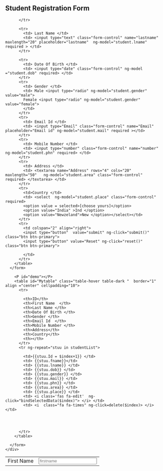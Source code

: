 <!DOCTYPE html>
<html>
<head>
  <link rel="stylesheet" type="text/css" href="new.css">
  <meta charset="utf-8">
  <meta name="viewport" content="width=device-width, initial-scale=1">
  <link rel="stylesheet" href="https://maxcdn.bootstrapcdn.com/bootstrap/4.4.1/css/bootstrap.min.css">
  <meta name='viewport' content='width=device-width, initial-scale=1'>
  <script src='https://kit.fontawesome.com/a076d05399.js'></script>
  <script src="https://ajax.googleapis.com/ajax/libs/jquery/3.4.1/jquery.min.js"></script>
  <script src="https://cdnjs.cloudflare.com/ajax/libs/popper.js/1.16.0/umd/popper.min.js"></script>
  <script src="https://maxcdn.bootstrapcdn.com/bootstrap/4.4.1/js/bootstrap.min.js"></script>
  <script src="https://ajax.googleapis.com/ajax/libs/angularjs/1.4.3/angular.min.js"></script>

</head>
<body>
  <div ng-app="mainapp" ng-controller ="democontroller">
    <h2> Student Registration Form </h2>
      <form name="one" id="alt" method="POST" action="/login"class="was-validated" >
        <table align="center" cellpadding="10">
          <tr>
              <td> First Name </td>
              <td> <input type="text" class="form-control" name="fname" maxlength="20" placeholder="firstname"  ng-model ="student.fname" required  > </td>
                
          </tr>
           
          <tr>
            <td> Last Name </td>
            <td> <input type="text" class="form-control" name="lastname" maxlength="20" placeholder="lastname"  ng-model="student.lname" required > </td>
          </tr>

          <tr>
            <td> Date Of Birth </td>
            <td> <input type="date" class="form-control" ng-model ="student.dob" required> </td>
          </tr>
          <tr>
            <td> Gender </td>
            <td> Male <input type="radio" ng-model="student.gender" value="male">
            Female <input type="radio" ng-model="student.gender" value="female">    
            </td>
          </tr>
          <tr>
            <td> Email Id </td>
            <td> <input type="Email" class="form-control" name="Email" placeholder="Email id" ng-model="student.mail" required ></td>
          </tr> 
          <tr>
            <td> Mobile Number </td>
            <td> <input type="number" class="form-control" name="number"  ng-model="student.phn" required> </td>
          </tr>
          <tr>
            <td> Address </td>
            <td> <textarea name="Address" rows="4" cols="20" maxlength="50"   ng-model="student.area" class="form-control" required> </textarea> </td>
          </tr>
          <tr>  
            <td>Country </td>
            <td> <select  ng-model="student.place" class="form-control" required>
            <option value = selected>[choose yours]</option>
            <option value="India" >Ind </option>
            <option value="Newzeland">New </option></select></td>
          </tr>
          <tr>
            <td colspan="2" align="right">
            <input type="button"  value="submit" ng-click="submit()"  class="btn btn-primary">
            <input type="button" value="Reset" ng-click="reset()"  class="btn btn-primary"> 

            </td>
          </tr>
        </table>
      </form>

        <P id="demo"></P>
        <table id="Mytable" class="table-hover table-dark "  border="1" align ="center" cellpadding="10">
          <tr>
            
            <th>ID</th>
            <th>First Name  </th>
            <th>Last Name </th>
            <th>Date Of Birth </th>
            <th>Gender </th>
            <th>Email Id  </th>
            <th>Mobile Number </th>
            <th>Address</th>
            <th>Country</th>
            <th></th>
          </tr>
          <tr ng-repeat="stuu in studentList">
            
            <td>{{stuu.Id = $index+1}} </td>
            <td> {{stuu.fname}}</td>
            <td> {{stuu.lname}} </td>
            <td> {{stuu.dob}} </td>
            <td> {{stuu.gender}} </td>
            <td> {{stuu.mail}} </td>
            <td> {{stuu.phn}} </td>
            <td> {{stuu.area}} </td>
            <td> {{stuu.place}} </td>
            <td> <i class='fas fa-edit'  ng-click="bindSelectedData($index)"> </i> </td>
            <td> <i  class="fa fa-times" ng-click=delete($index)> </i> </td>
           
                  
           
           
          </tr>
        </table>
          
      </form>
    </div>
  
<script>
  var app=angular.module("mainapp",[]);
  app.controller("democontroller",function ($scope,$http){

    $scope.student={};
    $scope.studentList=[];
//on load function data view
    var getPageInfo = function(){
      console.log("115")
        $http.get('/api/find').success(function(data) {
          console.log(data)
           $scope.studentList = data.data;
        });   
      }
      getPageInfo();

    /*
    Validate the form and submit and update
    @param {} ,
    */
    $scope.submit =function(){
      
        
      if ($scope.student.fname=="") {
        alert("Enter the first name");
        return;
      }

      else if ($scope.student.lname=="") {
        alert("Enter the last  name");
        return;
      }
      else if ($scope.student.gender==false) {
        alert("Select your gender");
        return;
      }

      var filter = /^([a-zA-Z0-9_\.\-])+\@(([a-zA-Z0-9\-])+\.)+([a-zA-Z0-9]{2,4})+$/;
      if (!filter.test($scope.student.mail))  {
        alert("Please enter valid email address");
        return;
      }
        //console.log($scope.student.phn)
      if ($scope.student.phn=="" ||$scope.student.phn==undefined ) {
          
        alert("Enter mobile number");
        return;
      }
      else if ($scope.student.area=="") {
        alert("Enter your address");
        return;
      }
          //console.log($scope.student.place)
      else if ($scope.student.place=="" || $scope.student.place==undefined ) {
          
        alert("Select you country");
        return;
      }
      console.log($scope.student.Id)
     
       if ($scope.student.Id ==undefined || $scope.student.Id=="") {
             
              


          $http.post('/api/stu',$scope.student).success(function(data){
            console.log(data.data)
             if(data.data){
             $scope.studentList.push(data.data);
              // $scope.student=data.data;
              // console.log($scope.student)
              $scope.clearModel()
              }
              else{
                alert("duplicate value")
                $scope.clearModel()
              }
             
              
          }).error(function() {
              console.log(" 404 - File not found");
              
          });
             



         //  $http.get('/api/call'+ $scope.stuDetails[0].fname).success(function(data) {
         //   console.log(data)
           
           
         // }).error(function() {
         //             console.log(" 404 - File not found");
         //  })
       }
      
      else {
        
        $.grep($scope.studentList,function(studentDetails){
          console.log(studentDetails)
        if(studentDetails.Id==$scope.student.Id) {
            studentDetails.fname=$scope.student.fname;
            studentDetails.lname=$scope.student.lname;
            studentDetails.dob=$scope.student.dob;
            studentDetails.mail=$scope.student.mail;
            studentDetails.phn=$scope.student.phn;
            studentDetails.gender=$scope.student.gender;
            studentDetails.area=$scope.student.area;
            studentDetails.place=$scope.student.place;
        }

        });
           
          $http.post('/api/update',$scope.student).success(function(data){
               
               $scope.student=data.data;
                console.log($scope.student)
                $scope.clearModel()
                 
          }).error(function(){
               console.log(" 404 - File not found");
          });
      }
    }
    $scope.delete=function(id){

     $http.get("/api/del/"+$scope.studentList[id]._id).success(function(){
        
            
             $scope.studentList.splice(id, 1);
         
          
      });
      

    }
    /*
    edit the row value
    @param {index value} studentDetails
    */
    $scope.bindSelectedData=function(selctRowIndex) {
      
      $scope.student._id=$scope.studentList[selctRowIndex]._id;
      $scope.student.Id=$scope.studentList[selctRowIndex].Id;
      $scope.student.fname=$scope.studentList[selctRowIndex].fname;
      $scope.student.lname=$scope.studentList[selctRowIndex].lname;
      $scope.student.dob=$scope.studentList[selctRowIndex].dob;
      $scope.student.mail=$scope.studentList[selctRowIndex].mail;
      $scope.student.phn=$scope.studentList[selctRowIndex].phn;
      $scope.student.gender=$scope.studentList[selctRowIndex].gender;
      $scope.student.area=$scope.studentList[selctRowIndex].area;
      $scope.student.place=$scope.studentList[selctRowIndex].place;
          

    }

    $scope.clearModel=function() {
      $scope.student={};
      // $scope.student.fname="";
      // $scope.student.lname="";
      // $scope.student.dob="";
      // $scope.student.mail="";
      // $scope.student.phn="";
      // $scope.student.gender="";
      // $scope.student.area="";
      // $scope.student.place="";
    }
      
    $scope.reset=function(){
     $scope.clearModel()
    }
  
});
     
</script> 
</body> 
</html> 
